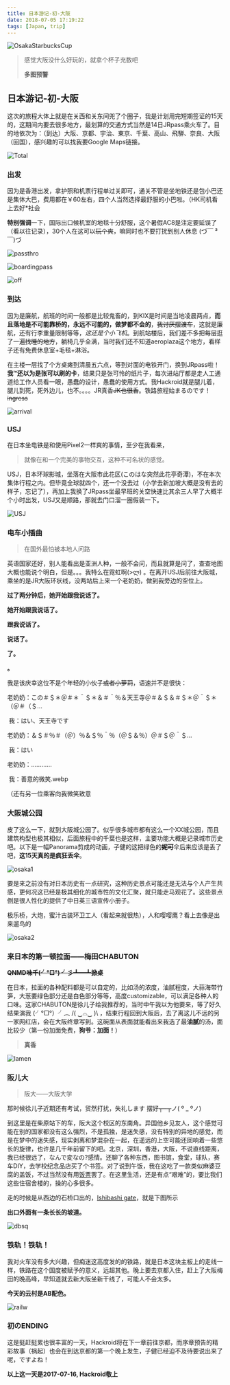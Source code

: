 ```yaml
---
title: 日本游记-初-大阪
date: 2018-07-05 17:19:22
tags: [Japan, trip]
---
```

![OsakaStarbucksCup](https://i.loli.net/2018/07/05/5b3de7e4eaf14.jpg)

> 感觉大阪没什么好玩的，就拿个杯子充数吧
>
> **多图预警**



## 日本游记-初-大阪

这次的旅程大体上就是在关西和关东间兜了个圈子，我是计划用完短期签证的15天的，这期间内要去很多地方，最划算的交通方式当然是14日JRpass乘火车了。目的地依次为：（到达）大阪、京都、宇治、東京、千葉、高山、飛騨、奈良、大阪（回国），感兴趣的可以找我要Google Maps链接。

![Total](https://i.loli.net/2018/07/05/5b3de7e68e346.jpg)



### 出发

因为是香港出发，拿护照和机票行程单过关即可，通关不管是坐地铁还是包小巴还是集体大巴，费用都在￥60左右，四个人当然选择最舒服的小巴啦。（HK司机看上去好*社会

**特别强调**一下，国际出口候机室的地毯十分舒服，这个暑假AC8是注定要延误了（看以往记录），30个人在这可以~~玩个爽~~，嘛同时也不要打扰到别人休息 (づ￣ ³￣)づ  

![passthro](https://i.loli.net/2018/07/05/5b3de7e7db1ac.jpg)

![boardingpass](https://i.loli.net/2018/07/05/5b3de7f04946f.jpg)

![off](https://i.loli.net/2018/07/05/5b3de7ea831b9.jpg)



### 到达

因为是廉航，航班的时间一般都是比较鬼畜的，到KIX是时间是当地凌晨两点，**而且落地是不可能靠桥的，永远不可能的，做梦都不会的**，~~我讨厌摆渡车~~，这就是廉航，还有行李重量限制等等，*这还是个小飞机*。到航站楼后，我们差不多把每层逛了一遍~~找睡的地方~~，躺椅几乎全满，当时我们还不知道aeroplaza这个地方，看样子还有免费休息室+毛毯+淋浴。

在主楼一层找了个方桌瘫到清晨五六点，等到对面的电铁开门，换到JRpass啦！**我™还以为是张可以刷的卡**，结果只是张可怜的纸片子，每次进站厅都是走人工通道给工作人员看一眼，愚蠢的设计，愚蠢的使用方式。我Hackroid就是腿儿着，腿儿到死，死外边儿，也不。。。。JR真香~~JK也很香~~。铁路旅程始まるのです！~~ingress~~

![arrival](https://i.loli.net/2018/07/05/5b3de7ef8c3ea.jpg)



### USJ

在日本坐电铁是和使用Pixel2一样爽的事情，至少在我看来，

> 就像在和一个完美的事物交互，这种不可名状的感觉。

USJ，日本环球影城，坐落在大阪市此花区(このはな突然此花亭奇潭)，不在本次集体行程之内。但毕竟全球就四个，还一个没去过（小学去新加坡大概是没有去的样子，忘记了），再加上我换了JRpass坐最早班的关空快速比其余三人早了大概半个小时出发，USJ又是顺路，那就去门口溜一圈假装一下。

![USJ](https://i.loli.net/2018/07/05/5b3de7efaa418.jpg)



### 电车小插曲

> 在国外最怕被本地人问路

英语国家还好，别人能看出是亚洲人种，一般不会问，而且就算是问了，查查地图大概也能说个明白，但是。。。我特么在霓虹啊(>ლ) 。在离开USJ后前往大阪城，乘坐的是JR大阪环状线，没两站后上来一个老奶奶，做到我旁边的空位上。

**过了两分钟后，她开始跟我说话了。**

**她开始跟我说话了。**

**跟我说话了。**

**说话了。**

**了。**

**。**

我是该庆幸这位不是个年轻的小伙子~~或者小萝莉~~，语速并不是很快：

老奶奶：この＃＄＊＠＃＊＾＄＊＆＃＾％＆天王寺＠＃＆＄＆＃＄＊＠＾＄＊（＠＃（＄…

​        我：はい、天王寺です

老奶奶：＆＄＃％＃（＠）％＆＄％＾％（＠＄＆％）＠＃＄＠＾＄…

​        我：はい

老奶奶：…………

​        我：善意的微笑.webp

（还有另一位乘客向我微笑致意



### 大阪城公园

皮了这么一下，就到大阪城公园了。似乎很多城市都有这么一个XX城公园，而且建筑构型也极其相似，后面旅程中的千葉也是这样，主要功能大概是记录城市历史吧。以下是一幅Panorama剪成的动画，子健的这把绿色的~~**妮可**~~伞后来应该是丢了吧，**这15天真的是疯狂丢伞**。

![osaka1](https://i.loli.net/2018/07/05/5b3de7f33e49c.gif)

要是来之前没有对日本历史有一点研究，这种历史景点可能还是无法与个人产生共感，更何况这已经是极其细化的城市性的文化汇聚，就只能走马观花了。这些景点倒是很人性化的提供了中日英三语宣传小册子。

极乐桥，大炮，蜜汁古装环卫工人（看起来就很热），人和嘤嘤鹰？看上去像是出来遛鸟的

![osaka2](https://i.loli.net/2018/07/05/5b3de7f0aaf13.jpg)



### 来日本的第一顿拉面——梅田CHABUTON

**~~QNMD味千(╯°□°) ╯彡┻━┻掀桌~~**

在日本，拉面的各种配料都是可以自定的，比如汤的浓度，油腻程度，大蒜海带竹笋，大葱要绿色部分还是白色部分等等，高度customizable，可以满足各种人的口味。这家CHABUTON是徐儿子给我推荐的，当时中午我以为他要来，等了好久结果演我 (╯°□°）╯︵ /( ‿⌓‿ )\ ，结束行程回到大阪后，去了离这儿不远的另一家网红店，会在大阪终章写到。这碗面从表面就能看出来我选了最**油腻**的汤，面比较少（第一份加面免费，**狗爷：加面！**）

> **真香**

![lamen](https://i.loli.net/2018/07/05/5b3de7f603319.jpg)



### 阪儿大

> 阪大——大阪大学

那时候徐儿子近期还有考试，贸然打扰，失礼します 摆好┬─┬ノ( º _ ºノ)　

到这里是在柴原站下的车，阪大这个校区的东南角。异国他乡见友人，这个感觉可能在别的国家都没有这么强烈，不是孤独，是迷失感，没有特别的异地的感觉，而是在梦中的迷失感，现实剥离和梦混杂在一起，在遥远的上空可能还回响着一些悠长的旋律，也许是几千年前留下的吧。北京，深圳，香港，大阪，不说直线距离，我已经很远了，なんで変なの?感情。还聊了各种东西，图书馆，食堂，球队，赛车DIY，去学校纪念品店买了个书签。对了说到午饭，我在这吃了一款类似麻婆豆腐的盖饭，不过当然没有用[饭票](http://pnuts.cc/2010/05/angel/)罢了。在这里生活，还是有点“艰难”的，要比我们这些住宿舍楼的，操的心多很多。

走的时候是从西边的石桥口出的，[Ishibashi gate](https://goo.gl/maps/YAVjfHb6Zjp)，就是下图所示

**出口外面有一条长长的坡道。**

![dbsq](https://i.loli.net/2018/07/05/5b3de936620a6.jpg)



### 铁轨！铁轨！

我对火车没有多大兴趣，但痴迷这高度发的的铁路，就是日本这块主板上的走线一样，铁路在这个国度被赋予的意义，远超其他。晚上要去京都入住，赶上了大阪梅田的晚高峰，早知道就去新大阪坐新干线了，可能人不会太多。

**今天的云村是AB配色。**

![railw](https://i.loli.net/2018/07/05/5b3de93790402.jpg)



### 初のENDING

这是挺赶挺累也很丰富的一天，Hackroid将在下一章前往京都，而序章预告的精彩故事（祸起）也会在到达京都的第一个晚上发生，子健已经迫不及待要说出来了呢，ですよね！

**以上这一天是2017-07-16, Hackroid敬上**


